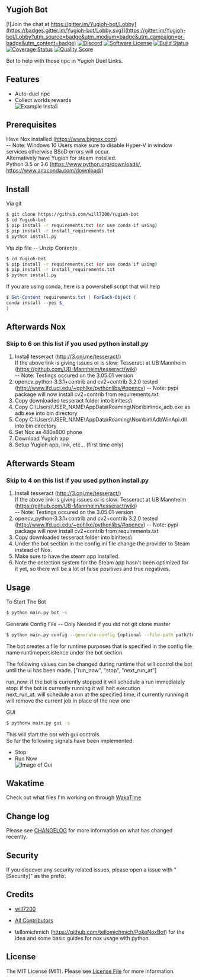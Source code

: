 ## Yugioh Bot

[![Join the chat at https://gitter.im/Yugioh-bot/Lobby](https://badges.gitter.im/Yugioh-bot/Lobby.svg)](https://gitter.im/Yugioh-bot/Lobby?utm_source=badge&utm_medium=badge&utm_campaign=pr-badge&utm_content=badge)
[![Discord](https://img.shields.io/discord/392538066633359360.svg?colorB=0082ff&style=flat)](https://discord.gg/PGWedhf)
[![Software License][ico-license]](LICENSE)
[![Build Status][ico-travis]][link-travis]
[![Coverage Status](https://coveralls.io/repos/github/will7200/Yugioh-bot/badge.svg?branch=master)](https://coveralls.io/github/will7200/Yugioh-bot?branch=master)
[![Quality Score][ico-code-quality]][link-code-quality]


Bot to help with those npc in Yugioh Duel Links.

## Features
- Auto-duel npc
- Collect worlds rewards  
![Example Install](https://media.giphy.com/media/3oFzm8CBfGBdhKRms8/giphy.gif)

## Prerequisites

Have Nox installed (https://www.bignox.com)  
 -- Note: Windows 10 Users make sure to disable Hyper-V in window services otherwise BSoD errors will occur.   
 Alternatively  have Yugioh for steam installed.  
Python 3.5 or 3.6 (https://www.python.org/downloads/, https://www.anaconda.com/download/)

## Install

Via git

``` bash
$ git clone https://github.com/will7200/Yugioh-bot
$ cd Yugioh-bot
$ pip install -r requirements.txt (or use conda if using)
$ pip install -r install_requirements.txt
$ python install.py
```

Via zip file -- Unzip Contents
``` bash
$ cd Yugioh-bot
$ pip install -r requirements.txt (or use conda if using)
$ pip install -r install_requirements.txt
$ python install.py
```

If you are using conda, here is a powershell script that will help
``` powershell
$ Get-Content requirements.txt | ForEach-Object {
conda install --yes $_
}
```
## Afterwards Nox
### Skip to 6 on this list if you used python install.py
 1. Install tesseract (http://3.onj.me/tesseract/)  
    If the above link is giving issues or is slow:
    Tesseract at UB Mannheim (https://github.com/UB-Mannheim/tesseract/wiki)  
    -- Note: Testings occured on the 3.05.01 version  
 2. opencv_python‑3.3.1+contrib and cv2+contrib 3.2.0 tested (http://www.lfd.uci.edu/~gohlke/pythonlibs/#opencv) 
    -- Note: pypi package will now install cv2+contrib  from requirements.txt
 3. Copy downloaded tesseract folder into bin\tess\
 4. Copy C:\Users\USER_NAME\AppData\Roaming\Nox\bin\nox_adb.exe as adb.exe into bin directory
 5. Copy C:\Users\USER_NAME\AppData\Roaming\Nox\bin\AdbWinApi.dll into bin directory
 6. Set Nox as 480x800 phone
 7. Download Yugioh app
 8. Setup Yugioh app, link, etc... (first time only)

## Afterwards Steam
### Skip to 4 on this list if you used python install.py
 1. Install tesseract (http://3.onj.me/tesseract/)  
    If the above link is giving issues or is slow:
    Tesseract at UB Mannheim (https://github.com/UB-Mannheim/tesseract/wiki)  
    -- Note: Testings occured on the 3.05.01 version  
 2. opencv_python‑3.3.1+contrib and cv2+contrib 3.2.0 tested (http://www.lfd.uci.edu/~gohlke/pythonlibs/#opencv) 
    -- Note: pypi package will now install cv2+contrib  from requirements.txt
 3. Copy downloaded tesseract folder into bin\tess\
 4. Under the bot section in the config.ini file change the provider to Steam instead of Nox.
 5. Make sure to have the steam app installed.
 6. Note the detection system for the Steam app hasn't been optimized for it yet, so there will be a lot of false 
 positives and true negatives.
## Usage

To Start The Bot
``` bash
$ python main.py bot -s
```

Generate Config File --  Only Needed if you did not git clone master
``` bash
$ python main.py config --generate-config {optional --file-path path/to/file/config.ini}
```
The bot creates a file for runtime purposes that is specified in the config file name runtimepersistence under the bot section.  

The following values can be changed during runtime that will control the bot until the ui has been made. 
["run_now", "stop", "next_run_at"]

run_now: if the bot is currently stopped it will schedule a run immediately  
stop: if the bot is currently running it will halt execution  
next_run_at: will schedule a run at the specified time, if currently running it will remove the current job in place of the new one

GUI
````bash
$ pythonw main.py gui -s
````
This will start the bot with gui controls.  
So far the following signals have been implemented: 
* Stop
* Run Now  
![Image of Gui](https://image.ibb.co/ccQ79b/yugioh_duel_bots_gui.png)

## Wakatime

Check out what files I'm working on through [WakaTime](https://wakatime.com/@will2700/projects/fofjloaywu)  


## Change log

Please see [CHANGELOG](CHANGELOG.md) for more information on what has changed recently.

## Security

If you discover any security related issues, please open a issue with "[Security]" as the prefix.

## Credits

- [will7200][link-author]

- [All Contributors][link-contributors]

- tellomichmich (https://github.com/tellomichmich/PokeNoxBot) for the idea and some basic guides for nox usage with python
## License

The MIT License (MIT). Please see [License File](LICENSE) for more information.

[ico-version]: https://img.shields.io/packagist/v/:vendor/:package_name.svg?style=flat-square
[ico-license]: https://img.shields.io/badge/license-MIT-brightgreen.svg?style=flat-square
[ico-travis]: https://img.shields.io/travis/:vendor/:package_name/master.svg?style=flat-square
[ico-scrutinizer]: https://img.shields.io/scrutinizer/coverage/g/:vendor/:package_name.svg?style=flat-square
[ico-code-quality]: https://img.shields.io/scrutinizer/g/:vendor/:package_name.svg?style=flat-square
[ico-downloads]: https://img.shields.io/packagist/dt/:vendor/:package_name.svg?style=flat-square

[link-travis]: https://travis-ci.org/:vendor/:package_name
[link-scrutinizer]: https://scrutinizer-ci.com/g/:vendor/:package_name/code-structure
[link-code-quality]: https://scrutinizer-ci.com/g/:vendor/:package_name
[link-author]: https://github.com/will7200
[link-contributors]: ../../contributors
